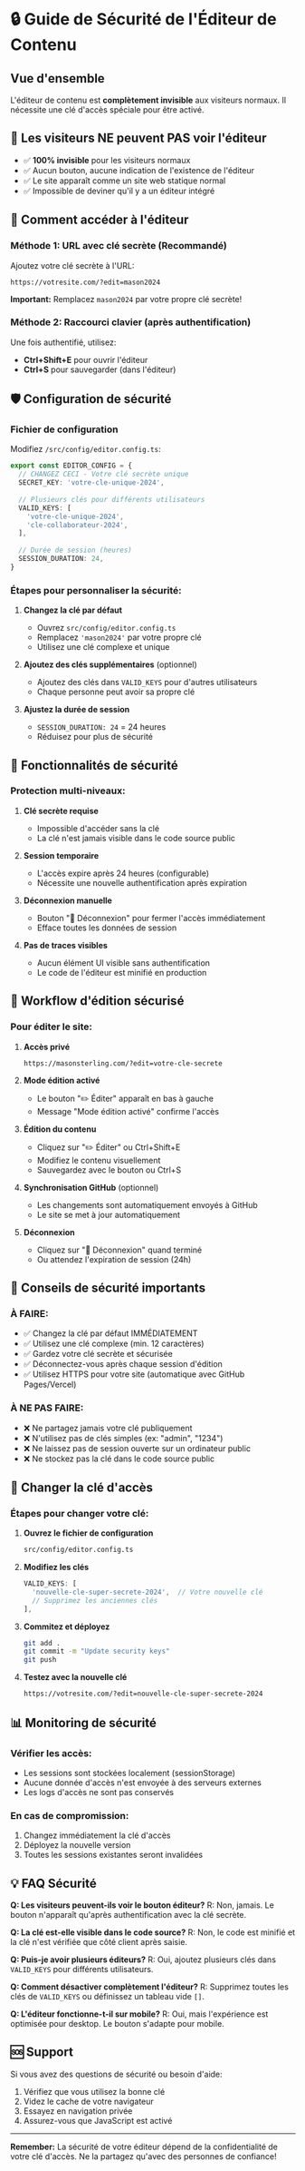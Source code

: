 # 🔒 Guide de Sécurité de l'Éditeur de Contenu

## Vue d'ensemble

L'éditeur de contenu est **complètement invisible** aux visiteurs normaux. Il nécessite une clé d'accès spéciale pour être activé.

## 🚫 Les visiteurs NE peuvent PAS voir l'éditeur

- ✅ **100% invisible** pour les visiteurs normaux
- ✅ Aucun bouton, aucune indication de l'existence de l'éditeur
- ✅ Le site apparaît comme un site web statique normal
- ✅ Impossible de deviner qu'il y a un éditeur intégré

## 🔑 Comment accéder à l'éditeur

### Méthode 1: URL avec clé secrète (Recommandé)

Ajoutez votre clé secrète à l'URL:
```
https://votresite.com/?edit=mason2024
```

**Important:** Remplacez `mason2024` par votre propre clé secrète!

### Méthode 2: Raccourci clavier (après authentification)

Une fois authentifié, utilisez:
- **Ctrl+Shift+E** pour ouvrir l'éditeur
- **Ctrl+S** pour sauvegarder (dans l'éditeur)

## 🛡️ Configuration de sécurité

### Fichier de configuration
Modifiez `/src/config/editor.config.ts`:

```typescript
export const EDITOR_CONFIG = {
  // CHANGEZ CECI - Votre clé secrète unique
  SECRET_KEY: 'votre-cle-unique-2024',
  
  // Plusieurs clés pour différents utilisateurs
  VALID_KEYS: [
    'votre-cle-unique-2024',
    'cle-collaborateur-2024',
  ],
  
  // Durée de session (heures)
  SESSION_DURATION: 24,
}
```

### Étapes pour personnaliser la sécurité:

1. **Changez la clé par défaut**
   - Ouvrez `src/config/editor.config.ts`
   - Remplacez `'mason2024'` par votre propre clé
   - Utilisez une clé complexe et unique

2. **Ajoutez des clés supplémentaires** (optionnel)
   - Ajoutez des clés dans `VALID_KEYS` pour d'autres utilisateurs
   - Chaque personne peut avoir sa propre clé

3. **Ajustez la durée de session**
   - `SESSION_DURATION: 24` = 24 heures
   - Réduisez pour plus de sécurité

## 🔐 Fonctionnalités de sécurité

### Protection multi-niveaux:

1. **Clé secrète requise**
   - Impossible d'accéder sans la clé
   - La clé n'est jamais visible dans le code source public

2. **Session temporaire**
   - L'accès expire après 24 heures (configurable)
   - Nécessite une nouvelle authentification après expiration

3. **Déconnexion manuelle**
   - Bouton "🚪 Déconnexion" pour fermer l'accès immédiatement
   - Efface toutes les données de session

4. **Pas de traces visibles**
   - Aucun élément UI visible sans authentification
   - Le code de l'éditeur est minifié en production

## 📝 Workflow d'édition sécurisé

### Pour éditer le site:

1. **Accès privé**
   ```
   https://masonsterling.com/?edit=votre-cle-secrete
   ```

2. **Mode édition activé**
   - Le bouton "✏️ Éditer" apparaît en bas à gauche
   - Message "Mode édition activé" confirme l'accès

3. **Édition du contenu**
   - Cliquez sur "✏️ Éditer" ou Ctrl+Shift+E
   - Modifiez le contenu visuellement
   - Sauvegardez avec le bouton ou Ctrl+S

4. **Synchronisation GitHub** (optionnel)
   - Les changements sont automatiquement envoyés à GitHub
   - Le site se met à jour automatiquement

5. **Déconnexion**
   - Cliquez sur "🚪 Déconnexion" quand terminé
   - Ou attendez l'expiration de session (24h)

## 🚨 Conseils de sécurité importants

### À FAIRE:
- ✅ Changez la clé par défaut IMMÉDIATEMENT
- ✅ Utilisez une clé complexe (min. 12 caractères)
- ✅ Gardez votre clé secrète et sécurisée
- ✅ Déconnectez-vous après chaque session d'édition
- ✅ Utilisez HTTPS pour votre site (automatique avec GitHub Pages/Vercel)

### À NE PAS FAIRE:
- ❌ Ne partagez jamais votre clé publiquement
- ❌ N'utilisez pas de clés simples (ex: "admin", "1234")
- ❌ Ne laissez pas de session ouverte sur un ordinateur public
- ❌ Ne stockez pas la clé dans le code source public

## 🔄 Changer la clé d'accès

### Étapes pour changer votre clé:

1. **Ouvrez le fichier de configuration**
   ```bash
   src/config/editor.config.ts
   ```

2. **Modifiez les clés**
   ```typescript
   VALID_KEYS: [
     'nouvelle-cle-super-secrete-2024',  // Votre nouvelle clé
     // Supprimez les anciennes clés
   ],
   ```

3. **Commitez et déployez**
   ```bash
   git add .
   git commit -m "Update security keys"
   git push
   ```

4. **Testez avec la nouvelle clé**
   ```
   https://votresite.com/?edit=nouvelle-cle-super-secrete-2024
   ```

## 📊 Monitoring de sécurité

### Vérifier les accès:
- Les sessions sont stockées localement (sessionStorage)
- Aucune donnée d'accès n'est envoyée à des serveurs externes
- Les logs d'accès ne sont pas conservés

### En cas de compromission:
1. Changez immédiatement la clé d'accès
2. Déployez la nouvelle version
3. Toutes les sessions existantes seront invalidées

## 💡 FAQ Sécurité

**Q: Les visiteurs peuvent-ils voir le bouton éditeur?**
R: Non, jamais. Le bouton n'apparaît qu'après authentification avec la clé secrète.

**Q: La clé est-elle visible dans le code source?**
R: Non, le code est minifié et la clé n'est vérifiée que côté client après saisie.

**Q: Puis-je avoir plusieurs éditeurs?**
R: Oui, ajoutez plusieurs clés dans `VALID_KEYS` pour différents utilisateurs.

**Q: Comment désactiver complètement l'éditeur?**
R: Supprimez toutes les clés de `VALID_KEYS` ou définissez un tableau vide `[]`.

**Q: L'éditeur fonctionne-t-il sur mobile?**
R: Oui, mais l'expérience est optimisée pour desktop. Le bouton s'adapte pour mobile.

## 🆘 Support

Si vous avez des questions de sécurité ou besoin d'aide:
1. Vérifiez que vous utilisez la bonne clé
2. Videz le cache de votre navigateur
3. Essayez en navigation privée
4. Assurez-vous que JavaScript est activé

---

**Remember:** La sécurité de votre éditeur dépend de la confidentialité de votre clé d'accès. Ne la partagez qu'avec des personnes de confiance!